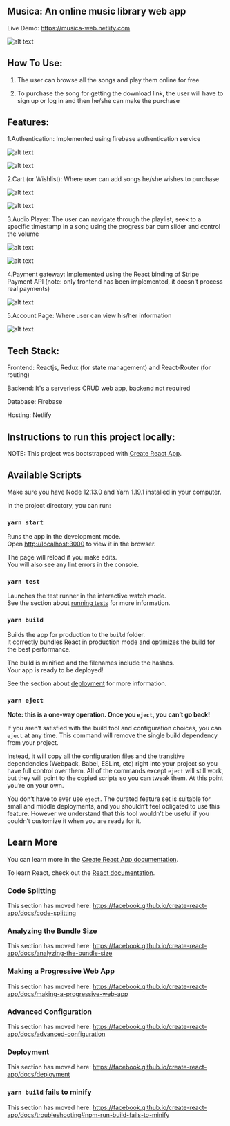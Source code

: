 ## Musica: An online music library web app
Live Demo: 
https://musica-web.netlify.com

![alt text](https://firebasestorage.googleapis.com/v0/b/musica-d35e9.appspot.com/o/Project%20Screenshots%2Fhome.png?alt=media&token=fd60144d-5178-4b0c-a7f7-57940b12e687)

## How To Use: 

1. The user can browse all the songs and play them online for free

2. To purchase the song for getting the download link, the user will have to sign up or log in and then he/she can make the purchase

## Features:

1.Authentication: Implemented using firebase authentication service

![alt text](https://firebasestorage.googleapis.com/v0/b/musica-d35e9.appspot.com/o/Project%20Screenshots%2Fauthentication.png?alt=media&token=1e8613e5-9b94-4362-b3e2-f5dfe712ad31)

![alt text](https://firebasestorage.googleapis.com/v0/b/musica-d35e9.appspot.com/o/Project%20Screenshots%2Fauthentication%202.png?alt=media&token=1cbd7dc8-7b08-468b-8550-0d961fc407d4)

2.Cart (or Wishlist): Where user can add songs he/she wishes to purchase

![alt text](https://firebasestorage.googleapis.com/v0/b/musica-d35e9.appspot.com/o/Project%20Screenshots%2Fcart.png?alt=media&token=0aa6e7e4-c421-491b-9923-405915f65a9c)

![alt text](https://firebasestorage.googleapis.com/v0/b/musica-d35e9.appspot.com/o/Project%20Screenshots%2Fcheckout.png?alt=media&token=ddfc324a-77b0-4667-bb44-03c7d3ec9f04)

3.Audio Player: The user can navigate through the playlist, seek to a specific timestamp in a song using the progress bar cum slider and       control the volume

![alt text](https://firebasestorage.googleapis.com/v0/b/musica-d35e9.appspot.com/o/Project%20Screenshots%2Faudioplayer.png?alt=media&token=78a32b9b-44cf-4982-a5f3-63d3e3b8464a)

![alt text](https://firebasestorage.googleapis.com/v0/b/musica-d35e9.appspot.com/o/Project%20Screenshots%2Faudioplayer-responsive.png?alt=media&token=52b25c43-7f05-4eb9-9aed-c6cfb95c10c1)

4.Payment gateway: Implemented using the React binding of Stripe Payment API (note: only frontend has been implemented, it doesn't process real payments)

![alt text](https://firebasestorage.googleapis.com/v0/b/musica-d35e9.appspot.com/o/Project%20Screenshots%2Fstripe.png?alt=media&token=cd6810f9-1c51-4efd-bb72-1ed98bb95dbf)

5.Account Page: Where user can view his/her information

![alt text](https://firebasestorage.googleapis.com/v0/b/musica-d35e9.appspot.com/o/Project%20Screenshots%2Faccount.png?alt=media&token=8cc22886-56e5-4ff7-a320-bde1cd46c561)

## Tech Stack:

Frontend: Reactjs, Redux (for state management) and React-Router (for routing)

Backend: It's a serverless CRUD web app, backend not required

Database: Firebase

Hosting: Netlify


## Instructions to run this project locally:

NOTE: This project was bootstrapped with [Create React App](https://github.com/facebook/create-react-app).

## Available Scripts

Make sure you have Node 12.13.0 and Yarn 1.19.1 installed in your computer.


In the project directory, you can run:

### `yarn start`

Runs the app in the development mode.<br />
Open [http://localhost:3000](http://localhost:3000) to view it in the browser.

The page will reload if you make edits.<br />
You will also see any lint errors in the console.

### `yarn test`

Launches the test runner in the interactive watch mode.<br />
See the section about [running tests](https://facebook.github.io/create-react-app/docs/running-tests) for more information.

### `yarn build`

Builds the app for production to the `build` folder.<br />
It correctly bundles React in production mode and optimizes the build for the best performance.

The build is minified and the filenames include the hashes.<br />
Your app is ready to be deployed!

See the section about [deployment](https://facebook.github.io/create-react-app/docs/deployment) for more information.

### `yarn eject`

**Note: this is a one-way operation. Once you `eject`, you can’t go back!**

If you aren’t satisfied with the build tool and configuration choices, you can `eject` at any time. This command will remove the single build dependency from your project.

Instead, it will copy all the configuration files and the transitive dependencies (Webpack, Babel, ESLint, etc) right into your project so you have full control over them. All of the commands except `eject` will still work, but they will point to the copied scripts so you can tweak them. At this point you’re on your own.

You don’t have to ever use `eject`. The curated feature set is suitable for small and middle deployments, and you shouldn’t feel obligated to use this feature. However we understand that this tool wouldn’t be useful if you couldn’t customize it when you are ready for it.

## Learn More

You can learn more in the [Create React App documentation](https://facebook.github.io/create-react-app/docs/getting-started).

To learn React, check out the [React documentation](https://reactjs.org/).

### Code Splitting

This section has moved here: https://facebook.github.io/create-react-app/docs/code-splitting

### Analyzing the Bundle Size

This section has moved here: https://facebook.github.io/create-react-app/docs/analyzing-the-bundle-size

### Making a Progressive Web App

This section has moved here: https://facebook.github.io/create-react-app/docs/making-a-progressive-web-app

### Advanced Configuration

This section has moved here: https://facebook.github.io/create-react-app/docs/advanced-configuration

### Deployment

This section has moved here: https://facebook.github.io/create-react-app/docs/deployment

### `yarn build` fails to minify

This section has moved here: https://facebook.github.io/create-react-app/docs/troubleshooting#npm-run-build-fails-to-minify
